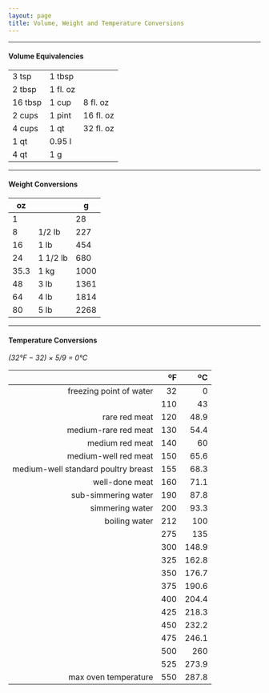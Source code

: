 ```yaml
---
layout: page
title: Volume, Weight and Temperature Conversions
---
```


* * *

#### Volume Equivalencies

|  |  |  |
| --- | --- | --- |
| 3 tsp | 1 tbsp | |
| 2 tbsp | 1 fl. oz | |
| 16 tbsp | 1 cup |  8 fl. oz |
| 2 cups | 1 pint | 16 fl. oz |
| 4 cups | 1 qt | 32 fl. oz |
| 1 qt | 0.95 l | |
| 4 qt | 1 g | |

* * *

#### Weight Conversions

| oz | | g |
| --- | --- | --- |
| 1 | | 28 |
| 8 | 1/2 lb | 227 |
| 16 | 1 lb | 454 |
| 24 | 1 1/2 lb | 680 |
| 35.3 | 1 kg | 1000 |
| 48 | 3 lb | 1361 |
| 64 | 4 lb | 1814 |
| 80 | 5 lb | 2268 |

* * *
#### Temperature Conversions

_(32°F − 32) × 5/9 = 0°C_

| | ºF | ºC |
| --: | --: | --: |
| freezing point of water | 32 | 0 |
|| 110 | 43 |
| rare red meat | 120 | 48.9 |
| medium-rare red meat | 130 | 54.4 |
| medium red meat | 140 | 60 |
| medium-well red meat | 150 | 65.6 |
| medium-well standard poultry breast | 155 | 68.3 |
| well-done meat | 160 | 71.1 |
| sub-simmering water | 190 | 87.8 |
| simmering water | 200 | 93.3 |
| boiling water | 212 | 100 |
|| 275 | 135 |
|| 300 | 148.9 |
|| 325 | 162.8 |
|| 350 | 176.7 |
|| 375 | 190.6 |
|| 400 | 204.4 |
|| 425 | 218.3 |
|| 450 | 232.2 |
|| 475 | 246.1 |
|| 500 | 260 |
|| 525 | 273.9 |
| max oven temperature | 550 | 287.8 |